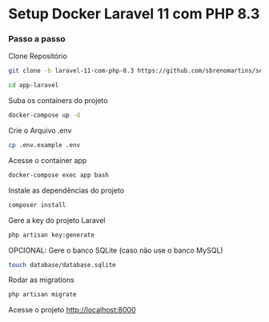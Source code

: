 # Setup Docker Laravel 11 com PHP 8.3

### Passo a passo

Clone Repositório

```sh
git clone -b laravel-11-com-php-8.3 https://github.com/sbrenomartins/setup-laravel-docker.git app-laravel
```

```sh
cd app-laravel
```

Suba os containers do projeto

```sh
docker-compose up -d
```

Crie o Arquivo .env

```sh
cp .env.example .env
```

Acesse o container app

```sh
docker-compose exec app bash
```

Instale as dependências do projeto

```sh
composer install
```

Gere a key do projeto Laravel

```sh
php artisan key:generate
```

OPCIONAL: Gere o banco SQLite (caso não use o banco MySQL)

```sh
touch database/database.sqlite
```

Rodar as migrations

```sh
php artisan migrate
```

Acesse o projeto
[http://localhost:8000](http://localhost:8000)
